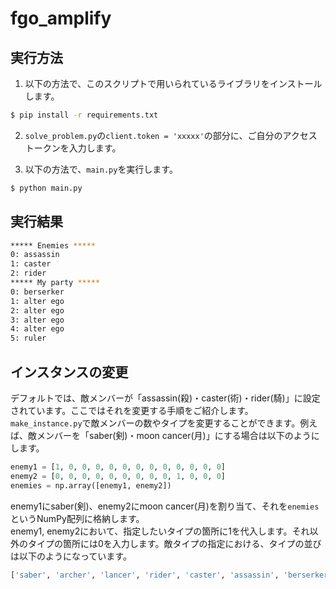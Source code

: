 # fgo_amplify

## 実行方法

1. 以下の方法で、このスクリプトで用いられているライブラリをインストールします。

```bash
$ pip install -r requirements.txt
```

2. `solve_problem.py`の`client.token = 'xxxxx'`の部分に、ご自分のアクセストークンを入力します。

3. 以下の方法で、`main.py`を実行します。

```bash
$ python main.py
```

## 実行結果

```bash
***** Enemies *****
0: assassin
1: caster
2: rider
***** My party *****
0: berserker
1: alter ego
2: alter ego
3: alter ego
4: alter ego
5: ruler
```

## インスタンスの変更

デフォルトでは、敵メンバーが「assassin(殺)・caster(術)・rider(騎)」に設定されています。ここではそれを変更する手順をご紹介します。  
`make_instance.py`で敵メンバーの数やタイプを変更することができます。例えば、敵メンバーを「saber(剣)・moon cancer(月)」にする場合は以下のようにします。

```python
enemy1 = [1, 0, 0, 0, 0, 0, 0, 0, 0, 0, 0, 0, 0]
enemy2 = [0, 0, 0, 0, 0, 0, 0, 0, 0, 1, 0, 0, 0]
enemies = np.array([enemy1, enemy2])
```

enemy1にsaber(剣)、enemy2にmoon cancer(月)を割り当て、それを`enemies`というNumPy配列に格納します。  
enemy1, enemy2において、指定したいタイプの箇所に1を代入します。それ以外のタイプの箇所には0を入力します。敵タイプの指定における、タイプの並びは以下のようになっています。

```python
['saber', 'archer', 'lancer', 'rider', 'caster', 'assassin', 'berserker', 'ruler'. 'avenger', 'moon cancer', 'alter ego', 'foreigner', 'shielder']
```

